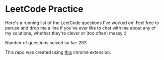 # LeetCode Practice

Here's a running list of the LeetCode questions I've worked on! Feel free to peruse and drop me a line if you've ever like to chat with me about any of my solutions, whether they're clever or (too often) messy :)

Number of questions solved so far: 263

This repo was created using [this](https://github.com/QasimWani/LeetHub) chrome extension.
